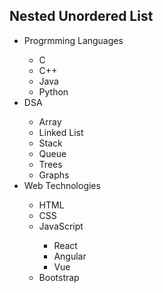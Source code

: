 <!DOCTYPE html>
<html lang="en">
<head>
    <meta charset="UTF-8">
    <title>Page title</title>
</head>
<body>
  <h2>Nested Unordered List</h2>
  <ul>
      <li>Progrmming Languages</li>
      <ul>
        <li>C</li>
        <li>C++</li>
        <li>Java</li>
        <li>Python</li>
      </ul>
      <li>DSA</li>
      <ul>
        <li>Array</li>
        <li>Linked List</li>
        <li>Stack</li>
        <li>Queue</li>
        <li>Trees</li>
        <li>Graphs</li>
      </ul>
      <li>Web Technologies</li>
      <ul>
        <li>HTML</li>
        <li>CSS</li>
        <li>JavaScript</li>
        <ul>
            <li>React</li>
            <li>Angular</li>
            <li>Vue</li>
        </ul>
        <li>Bootstrap</li>
      </ul>
  </ul>
</body>
</html>
